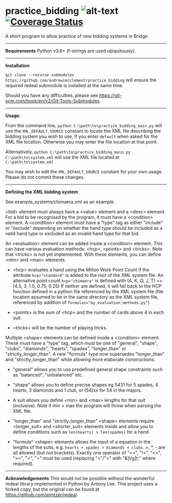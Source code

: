 # practice_bidding ![alt-text](https://travis-ci.org/andrewimcclement/practice_bidding.svg?branch=master) [![Coverage Status](https://coveralls.io/repos/github/andrewimcclement/practice_bidding/badge.svg?branch=master)](https://coveralls.io/github/andrewimcclement/practice_bidding?branch=master)
A short program to allow practice of new bidding systems in Bridge.

-------------------------------------------------------------------------------
__Requirements__
Python v3.6+ (f-strings are used ubiquitously).

-------------------------------------------------------------------------------
__Installation__

`git clone --recurse-submodules https://github.com/andrewimcclement/practice_bidding`
will ensure the required redeal submodule is installed at the same time.

Should you have any difficulties, please see
https://git-scm.com/book/en/v2/Git-Tools-Submodules.

-------------------------------------------------------------------------------
__Usage__:

From the command line, `python C:\path\to\practice_bidding_main.py` will use
the `XML_DEFAULT_SOURCE` constant to locate the XML file describing the bidding
system you wish to use, if you enter `default` when asked for the XML file
location. Otherwise you may enter the file location at that point.

Alternatively,
    `python C:\path\to\practice_bidding_main.py C:\path\to\system.xml`
will use the XML file located at `C:\path\to\system.xml`

You may wish to edit the `XML_DEFAULT_SOURCE` constant for your own usage.
Please do not commit these changes.

-------------------------------------------------------------------------------
__Defining the XML bidding system__:

See example_systems/chimaera.xml as an example.

&lt;bid&gt; element must always have a &lt;value&gt; element and a &lt;desc&gt;
element. For a bid to be recognised by the program, it must have a
&lt;condition&gt; element. A &lt;condition&gt; element must have a "type" tag
as either "include" or "exclude" depending on whether the hand type should be
included as a valid hand type or excluded as an invalid hand type for that bid.

An &lt;evaluation&gt; element can be added inside a &lt;condition&gt; element.
This can have various evaluation methods: &lt;hcp&gt;, &lt;points&gt; and
&lt;tricks&gt;. Note that &lt;tricks&gt; is not yet implemented.
With these elements, you can define &lt;min&gt; and &lt;max&gt; elements.

  - &lt;hcp&gt; evaluates a hand using the Milton Work Point Count if the
    attribute `hcp="standard"` is added to the root of the XML system file.
    An alternative point count `hcp="chimaera"` is defined with
    (A, K, Q, J, T) == (4.5, 3, 1.5, 0.75, 0.25)
    If neither are defined, it will fall back to the HCP function defined
    in a python file referenced by the XML system file (file location assumed
    to be in the same directory as the XML system file, referenced by addition
    of `formulas="my_evaluation_methods.py"`)

  - &lt;points&gt; is the sum of &lt;hcp&gt; and the number of cards above 4 in
    each suit.

  - &lt;tricks&gt; will be the number of playing tricks.

Multiple &lt;shape&gt; elements can be defined inside a &lt;condition&gt;
element. These must have a "type" tag, which must be one of "general", "shape",
"clubs", "diamonds", "hearts", "spades", "longer_than" or
"strictly_longer_than". A new "formula" type now supersedes "longer_than" and
"strictly_longer_than" while allowing more elaborate constructions.

  - "general" allows you to use predefined general shape constraints such as
    "balanced", "unbalanced" etc.

  - "shape" allows you to define precise shapes eg 5431 for 5 spades, 4 hearts,
    3 diamonds and 1 club, or (54)xx for 54 in the majors.

  - A suit allows you define &lt;min&gt; and &lt;max&gt; lengths for that suit
    (inclusive). Note if min > max the program will throw when parsing the
    XML file.

  - "longer_than" and "strictly_longer_than" &lt;shape&gt; elements require
    &lt;longer_suit&gt; and &lt;shorter_suit&gt; elements inside and allow you
    to define conditions such as `len(hearts) > len(spades)` for a hand.

  - "formula" &lt;shape&gt; elements allows the input of a equation in the
    lengths of the suits, e.g. `hearts + spades > diamonds + clubs`.
    +, *, - are all allowed (but not brackets). Exactly one operator of "==",
    "!=", "<=", ">=", "<", ">" must be used (replacing "<"/">" with "&[l/g]t;"
    where required).

-------------------------------------------------------------------------------
__Acknowledgements__
This would not be possible without the wonderful redeal library implemented
in Python by Antony Lee. This project uses a forked copy, but the original
can be found at https://github.com/anntzer/redeal.